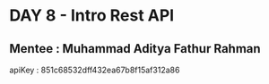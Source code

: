 # DAY 8 - Intro Rest API

## Mentee : Muhammad Aditya Fathur Rahman

apiKey : 851c68532dff432ea67b8f15af312a86
